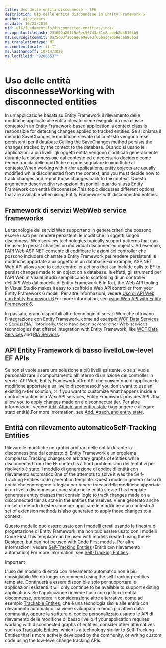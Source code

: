 ```yaml
---
title: Uso delle entità disconnesse - EF6
description: Uso delle entità disconnesse in Entity Framework 6
author: ajcvickers
ms.date: 10/23/2016
uid: ef6/fundamentals/disconnected-entities/index
ms.openlocfilehash: 235609a20ff5a0ec50743a61c8aabeb2d46103b9
ms.sourcegitcommit: 0a25c03fa65ae6e0e0e3f66bac48d59eceb96a5a
ms.translationtype: MT
ms.contentlocale: it-IT
ms.lasthandoff: 10/14/2020
ms.locfileid: "92065537"
---
```

# <a name="working-with-disconnected-entities"></a><span data-ttu-id="8f3d1-103">Uso delle entità disconnesse</span><span class="sxs-lookup"><span data-stu-id="8f3d1-103">Working with disconnected entities</span></span>

<span data-ttu-id="8f3d1-104">In un'applicazione basata su Entity Framework il rilevamento delle modifiche applicate alle entità rilevate viene eseguito da una classe contesto.</span><span class="sxs-lookup"><span data-stu-id="8f3d1-104">In an Entity Framework-based application, a context class is responsible for detecting changes applied to tracked entities.</span></span> <span data-ttu-id="8f3d1-105">Se si chiama il metodo SaveChanges le modifiche rilevate dal contesto vengono rese persistenti per il database.</span><span class="sxs-lookup"><span data-stu-id="8f3d1-105">Calling the SaveChanges method persists the changes tracked by the context to the database.</span></span> <span data-ttu-id="8f3d1-106">Quando si usano le applicazioni a più livelli, gli oggetti entità vengono modificati generalmente durante la disconnessione dal contesto ed è necessario decidere come tenere traccia delle modifiche e come segnalare le modifiche al contesto.</span><span class="sxs-lookup"><span data-stu-id="8f3d1-106">When working with n-tier applications, entity objects are usually modified while disconnected from the context, and you must decide how to track changes and report those changes back to the context.</span></span> <span data-ttu-id="8f3d1-107">Questo argomento descrive diverse opzioni disponibili quando si usa Entity Framework con entità disconnesse.</span><span class="sxs-lookup"><span data-stu-id="8f3d1-107">This topic discusses different options that are available when using Entity Framework with disconnected entities.</span></span>

## <a name="web-service-frameworks"></a><span data-ttu-id="8f3d1-108">Framework di servizi Web</span><span class="sxs-lookup"><span data-stu-id="8f3d1-108">Web service frameworks</span></span>

<span data-ttu-id="8f3d1-109">Le tecnologie dei servizi Web supportano in genere criteri che possono essere usati per rendere persistenti le modifiche in oggetti singoli disconnessi.</span><span class="sxs-lookup"><span data-stu-id="8f3d1-109">Web services technologies typically support patterns that can be used to persist changes on individual disconnected objects.</span></span> <span data-ttu-id="8f3d1-110">Ad esempio, l'API Web ASP.NET consente di codificare le azioni del controller che possono includere chiamate a Entity Framework per rendere persistenti le modifiche apportate a un oggetto in un database.</span><span class="sxs-lookup"><span data-stu-id="8f3d1-110">For example, ASP.NET Web API allows you to code controller actions that can include calls to EF to persist changes made to an object on a database.</span></span> <span data-ttu-id="8f3d1-111">In effetti, gli strumenti per l'API Web in Visual Studio semplificano lo scaffolding di un controller dell'API Web dal modello di Entity Framework 6.</span><span class="sxs-lookup"><span data-stu-id="8f3d1-111">In fact, the Web API tooling in Visual Studio makes it easy to scaffold a Web API controller from your Entity Framework 6 model.</span></span> <span data-ttu-id="8f3d1-112">Per altre informazioni, vedere [Uso di API Web con Entity Framework 6](/aspnet/web-api/overview/data/using-web-api-with-entity-framework/).</span><span class="sxs-lookup"><span data-stu-id="8f3d1-112">For more information, see [using Web API with Entity Framework 6](/aspnet/web-api/overview/data/using-web-api-with-entity-framework/).</span></span>

<span data-ttu-id="8f3d1-113">In passato, erano disponibili altre tecnologie di servizi Web che offrivano l'integrazione con Entity Framework, come ad esempio [WCF Data Services](/dotnet/framework/data/wcf/create-a-data-service-using-an-adonet-ef-data-wcf) e [Servizi RIA](/previous-versions/dotnet/wcf-ria/ee707344(v=vs.91)).</span><span class="sxs-lookup"><span data-stu-id="8f3d1-113">Historically, there have been several other Web services technologies that offered integration with Entity Framework, like [WCF Data Services](/dotnet/framework/data/wcf/create-a-data-service-using-an-adonet-ef-data-wcf) and [RIA Services](/previous-versions/dotnet/wcf-ria/ee707344(v=vs.91)).</span></span>

## <a name="low-level-ef-apis"></a><span data-ttu-id="8f3d1-114">API Entity Framework di basso livello</span><span class="sxs-lookup"><span data-stu-id="8f3d1-114">Low-level EF APIs</span></span>

<span data-ttu-id="8f3d1-115">Se non si vuole usare una soluzione a più livelli esistente, o se si vuole personalizzare il comportamento all'interno di un'azione del controller in servizi API Web, Entity Framework offre API che consentono di applicare le modifiche apportate a un livello disconnesso.</span><span class="sxs-lookup"><span data-stu-id="8f3d1-115">If you don't want to use an existing n-tier solution, or if you want to customize what happens inside a controller action in a Web API services, Entity Framework provides APIs that allow you to apply changes made on a disconnected tier.</span></span> <span data-ttu-id="8f3d1-116">Per altre informazioni, vedere [Add, Attach, and entity state](xref:ef6/saving/change-tracking/entity-state) (Aggiungere e allegare stato entità).</span><span class="sxs-lookup"><span data-stu-id="8f3d1-116">For more information, see [Add, Attach, and entity state](xref:ef6/saving/change-tracking/entity-state).</span></span>  

## <a name="self-tracking-entities"></a><span data-ttu-id="8f3d1-117">Entità con rilevamento automatico</span><span class="sxs-lookup"><span data-stu-id="8f3d1-117">Self-Tracking Entities</span></span>  

<span data-ttu-id="8f3d1-118">Rilevare le modifiche nei grafici arbitrari delle entità durante la disconnessione dal contesto di Entity Framework è un problema complesso.</span><span class="sxs-lookup"><span data-stu-id="8f3d1-118">Tracking changes on arbitrary graphs of entities while disconnected from the EF context is a hard problem.</span></span> <span data-ttu-id="8f3d1-119">Uno dei tentativi per risolverlo è stato il modello di generazione di codice di entità con rilevamento automatico.</span><span class="sxs-lookup"><span data-stu-id="8f3d1-119">One of the attempts to solve it was the Self-Tracking Entities code generation template.</span></span> <span data-ttu-id="8f3d1-120">Questo modello genera classi di entità che contengono la logica per tenere traccia delle modifiche apportate in un livello disconnesso come stato nelle entità stesse.</span><span class="sxs-lookup"><span data-stu-id="8f3d1-120">This template generates entity classes that contain logic to track changes made on a disconnected tier as state in the entities themselves.</span></span> <span data-ttu-id="8f3d1-121">Viene generato anche un set di metodi di estensione per applicare le modifiche a un contesto.</span><span class="sxs-lookup"><span data-stu-id="8f3d1-121">A set of extension methods is also generated to apply those changes to a context.</span></span>

<span data-ttu-id="8f3d1-122">Questo modello può essere usato con i modelli creati usando la finestra di progettazione di Entity Framework, ma non può essere usato con i modelli Code First.</span><span class="sxs-lookup"><span data-stu-id="8f3d1-122">This template can be used with models created using the EF Designer, but can not be used with Code First models.</span></span> <span data-ttu-id="8f3d1-123">Per altre informazioni, vedere [Self-Tracking Entities](xref:ef6/fundamentals/disconnected-entities/self-tracking-entities/index) (Entità con rilevamento automatico).</span><span class="sxs-lookup"><span data-stu-id="8f3d1-123">For more information, see [Self-Tracking Entities](xref:ef6/fundamentals/disconnected-entities/self-tracking-entities/index).</span></span>  

> [!IMPORTANT]
> <span data-ttu-id="8f3d1-124">L'uso del modello di entità con rilevamento automatico non è più consigliabile.</span><span class="sxs-lookup"><span data-stu-id="8f3d1-124">We no longer recommend using the self-tracking-entities template.</span></span> <span data-ttu-id="8f3d1-125">Continuerà a essere disponibile solo per supportare le applicazioni esistenti.</span><span class="sxs-lookup"><span data-stu-id="8f3d1-125">It will only continue to be available to support existing applications.</span></span> <span data-ttu-id="8f3d1-126">Se l'applicazione richiede l'uso con grafici di entità disconnesse, prendere in considerazione altre alternative, come ad esempio [Trackable Entities](https://trackableentities.github.io/), che è una tecnologia simile alle entità con rilevamento automatico ma viene sviluppata in modo più attivo dalla community, oppure la scrittura di codice personalizzato usando le API di rilevamento delle modifiche di basso livello.</span><span class="sxs-lookup"><span data-stu-id="8f3d1-126">If your application requires working with disconnected graphs of entities, consider other alternatives such as [Trackable Entities](https://trackableentities.github.io/), which is a technology similar to Self-Tracking-Entities that is more actively developed by the community, or writing custom code using the low-level change tracking APIs.</span></span>
